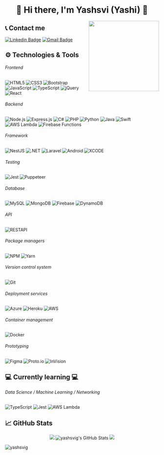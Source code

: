 <h1 align="center">
  👋
Hi there, I'm Yashsvi (Yashi)
  👋
</h1>

<img align='right' src="https://c.tenor.com/hl4H1KOXEMcAAAAM/bongo-cat-keyboard-smash.gif" width="230">

## 📞 Contact me

[![Linkedin Badge](https://img.shields.io/badge/-Yashsvi-blue?style=flat-square&logo=Linkedin&logoColor=white&link=https://www.linkedin.com/in/yashsvig/)](https://www.linkedin.com/in/yashsvi-g-893831107)
[![Gmail Badge](https://img.shields.io/badge/-Say_Hi!-c14438?style=flat-square&logo=Gmail&logoColor=white&link=mailto:girdhar.yashsvi@gmail.com)](mailto:girdhar.yashsvi@gmail.com)


## :gear: Technologies & Tools

###### Frontend

![HTML5](https://img.shields.io/badge/-HTML5-000000?style=flat&logo=HTML5)
![CSS3](https://img.shields.io/badge/-CSS3-000000?style=flat&logo=CSS3&logoColor=1572B6)
![Bootstrap](https://img.shields.io/badge/-Bootstrap-000000?style=flat&logo=Bootstrap&logoColor=563D7C)
![JavaScript](https://img.shields.io/badge/-JavaScript-000000?style=flat&logo=javascript)
![TypeScript](https://img.shields.io/badge/-TypeScript-000000?style=flat&logo=typescript)
![jQuery](https://img.shields.io/badge/-jQuery-000000?style=flat&logo=jquery)
![React](https://img.shields.io/badge/-React-000000?style=flat&logo=React&logoColor=61DAFB)

###### Backend

![Node.js](https://img.shields.io/badge/-Node.js-000000?style=flat&logo=Node.js&logoColor=339933)
![Express.js](https://img.shields.io/badge/-Express.js-000000?style=flat&logo=javascript&logoColor=808080)
![C#](https://img.shields.io/badge/-C_Sharp-000000?style=flat&logo=c-sharp)
![PHP](https://img.shields.io/badge/-PHP-000000?style=flat&logo=php&logoColor=8993be)
![Python](https://img.shields.io/badge/-Python-000000?style=flat&logo=python&logoColor=4B8BBE)
![Java](https://img.shields.io/badge/-Java-000000?style=flat&logo=java&logoColor=FFA500)
![Swift](https://img.shields.io/badge/-Swift-000000?style=flat&logo=swift&logoColor=FFA500)
![AWS Lambda](https://img.shields.io/badge/-AWS_Lambda-000000?style=flat&logo=amazon-aws)
![Firebase Functions](https://img.shields.io/badge/-Firebase_Functions-000000?style=flat&logo=firebase)

###### Framework

![NestJS](https://img.shields.io/badge/-NestJS-000000?style=flat&logo=nestjs&logoColor=E0234E)
![.NET](https://img.shields.io/badge/-ASP.NET-000000?style=flat&logo=.net&logoColor=339933)
![Laravel](https://img.shields.io/badge/-Laravel-000000?style=flat&logo=laravel&logoColor=fb503b)
![Android](https://img.shields.io/badge/-Android-000000?style=flat&logo=android&logoColor=3DDC84)
![XCODE](https://img.shields.io/badge/-xcode-000000?style=flat&logo=xcode)

###### Testing

![Jest](https://img.shields.io/badge/-Jest-000000?style=flat&logo=jest)
![Puppeteer](https://img.shields.io/badge/-Puppeteer-000000?style=flat&logo=puppeteer)
###### Database

![MySQL](https://img.shields.io/badge/-MySQL-000000?style=flat&logo=MySQL)
![MongoDB](https://img.shields.io/badge/-MongoDB-000000?style=flat&logo=MongoDB)
![Firebase](https://img.shields.io/badge/-Firebase-000000?style=flat&logo=Firebase)
![DynamoDB](https://img.shields.io/badge/-DynamoDB-000000?style=flat&logo=Amazon-aws)

###### API

![RESTAPI](https://img.shields.io/badge/-REST_API-000000?style=flat&logo=none&logoColor=336791)

###### Package managers

![NPM](https://img.shields.io/badge/-NPM-000000?style=flat&logo=NPM&logoColor=CB3837)
![Yarn](https://img.shields.io/badge/-Yarn-000000?style=flat&logo=Yarn&logoColor=2C8EBB)


###### Version control system

![Git](https://img.shields.io/badge/-Git-000000?style=flat&logo=Git&logoColor=F05032)


###### Deployment services

![Azure](https://img.shields.io/badge/-Azure-000000?style=flat&logo=microsoft)
![Heroku](https://img.shields.io/badge/-Heroku-000000?style=flat&logo=Heroku&logoColor=8993be)
![AWS](https://img.shields.io/badge/-AWS-000000?style=flat&logo=amazon-aws)

###### Container management

![Docker](https://img.shields.io/badge/-Docker-000000?style=flat&logo=Docker&logoColor=2496ED)

###### Prototyping

![Figma](https://img.shields.io/badge/-Figma-000000?style=flat&logo=figma)
![Proto.io](https://img.shields.io/badge/-Proto.io-000000?style=flat&logo=proto.io)
![InVision](https://img.shields.io/badge/-InVision-000000?style=flat&logo=invision)

## :computer: Currently learning :computer:
###### Data Science / Machine Learning / Networking
![TypeScript](https://img.shields.io/badge/-TypeScript-000?style=flat&logo=typescript)
![Jest](https://img.shields.io/badge/-Jest-000000?style=flat&logo=jest)
![AWS Lambda](https://img.shields.io/badge/-AWS-000000?style=flat&logo=amazon)

## &#x1f4c8; GitHub Stats
<p align=center >
 
<img src="https://github-readme-streak-stats.herokuapp.com/?user=yashsvig&title_color=ffffff&text_color=c9cacc&icon_color=2bbc8a&bg_color=1d1f21&theme=dark" />

<img src="https://github-readme-stats.vercel.app/api?username=yashsvig&show_icons=true&line_height=30&count_private=true&hide=issues,contributed&disable_animations=true&theme=dark" alt="yashsvig's GitHub Stats" />
<!-- <img align="center" src="https://github-readme-stats.vercel.app/api/top-langs/?username=yashsvig&langs_count=3&hide=HTML,CSS" /> -->

<img src="https://github-profile-trophy.vercel.app/?username=yashsvig&theme=onedark&rank=S,A" />
</p>


<p align="left"> <img src="https://komarev.com/ghpvc/?username=yashsvig" alt="yashsvig" /> </p>

